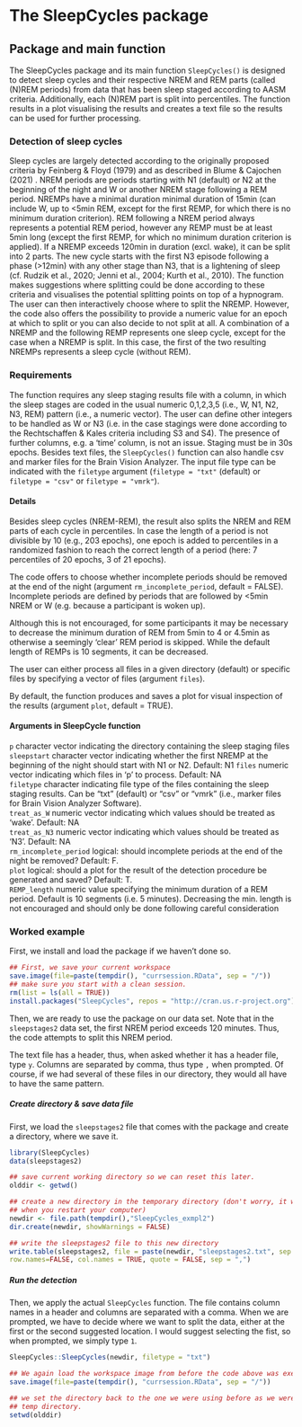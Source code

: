 The SleepCycles package
================

<!-- README.md is generated from README.Rmd. Please edit that file -->

## Package and main function

The SleepCycles package and its main function `SleepCycles()` is
designed to detect sleep cycles and their respective NREM and REM parts
(called (N)REM periods) from data that has been sleep staged according
to AASM criteria. Additionally, each (N)REM part is split into
percentiles. The function results in a plot visualising the results and
creates a text file so the results can be used for further processing.

### Detection of sleep cycles

Sleep cycles are largely detected according to the originally proposed
criteria by Feinberg & Floyd (1979) and as described in Blume & Cajochen
(2021) . NREM periods are periods starting with N1 (default) or N2 at
the beginning of the night and W or another NREM stage following a REM
period. NREMPs have a minimal duration minimal duration of 15min (can
include W, up to &lt;5min REM, except for the first REMP, for which
there is no minimum duration criterion). REM following a NREM period
always represents a potential REM period, however any REMP must be at
least 5min long (except the first REMP, for which no minimum duration
criterion is applied). If a NREMP exceeds 120min in duration (excl.
wake), it can be split into 2 parts. The new cycle starts with the first
N3 episode following a phase (&gt;12min) with any other stage than N3,
that is a lightening of sleep (cf. Rudzik et al., 2020; Jenni et al.,
2004; Kurth et al., 2010). The function makes suggestions where
splitting could be done according to these criteria and visualises the
potential splitting points on top of a hypnogram. The user can then
interactively choose where to split the NREMP. However, the code also
offers the possibility to provide a numeric value for an epoch at which
to split or you can also decide to not split at all. A combination of a
NREMP and the following REMP represents one sleep cycle, except for the
case when a NREMP is split. In this case, the first of the two resulting
NREMPs represents a sleep cycle (without REM).

### Requirements

The function requires any sleep staging results file with a column, in
which the sleep stages are coded in the usual numeric 0,1,2,3,5 (i.e.,
W, N1, N2, N3, REM) pattern (i.e., a numeric vector). The user can
define other integers to be handled as W or N3 (i.e. in the case
stagings were done according to the Rechtschaffen & Kales criteria
including S3 and S4). The presence of further columns, e.g. a ‘time’
column, is not an issue. Staging must be in 30s epochs. Besides text
files, the `SleepCycles()` function can also handle csv and marker files
for the Brain Vision Analyzer. The input file type can be indicated with
the `filetype` argument (`filetype = "txt"` (default) or
`filetype = "csv"` or `filetype = "vmrk"`).

#### Details

Besides sleep cycles (NREM-REM), the result also splits the NREM and REM
parts of each cycle in percentiles. In case the length of a period is
not divisible by 10 (e.g., 203 epochs), one epoch is added to
percentiles in a randomized fashion to reach the correct length of a
period (here: 7 percentiles of 20 epochs, 3 of 21 epochs).

The code offers to choose whether incomplete periods should be removed
at the end of the night (argument `rm_incomplete_period`, default =
FALSE). Incomplete periods are defined by periods that are followed by
&lt;5min NREM or W (e.g. because a participant is woken up).

Although this is not encouraged, for some participants it may be
necessary to decrease the minimum duration of REM from 5min to 4 or
4.5min as otherwise a seemingly ‘clear’ REM period is skipped. While the
default length of REMPs is 10 segments, it can be decreased.

The user can either process all files in a given directory (default) or
specific files by specifying a vector of files (argument `files`).

By default, the function produces and saves a plot for visual inspection
of the results (argument `plot`, default = TRUE).

#### Arguments in SleepCycle function

`p` character vector indicating the directory containing the sleep
staging files  
`sleepstart` character vector indicating whether the first NREMP at the
beginning of the night should start with N1 or N2. Default: N1 `files`
numeric vector indicating which files in ‘p’ to process. Default: NA  
`filetype` character indicating file type of the files containing the
sleep staging results. Can be “txt” (default) or “csv” or “vmrk” (i.e.,
marker files for Brain Vision Analyzer Software).  
`treat_as_W` numeric vector indicating which values should be treated as
‘wake’. Default: NA  
`treat_as_N3` numeric vector indicating which values should be treated
as ‘N3’. Default: NA  
`rm_incomplete_period` logical: should incomplete periods at the end of
the night be removed? Default: F.  
`plot` logical: should a plot for the result of the detection procedure
be generated and saved? Default: T.  
`REMP_length` numeric value specifying the minimum duration of a REM
period. Default is 10 segments (i.e. 5 minutes). Decreasing the min.
length is not encouraged and should only be done following careful
consideration

### Worked example

First, we install and load the package if we haven’t done so.

``` r
## First, we save your current workspace
save.image(file=paste(tempdir(), "currsession.RData", sep = "/"))
## make sure you start with a clean session.
rm(list = ls(all = TRUE))
install.packages("SleepCycles", repos = "http://cran.us.r-project.org")
```

Then, we are ready to use the package on our data set. Note that in the
`sleepstages2` data set, the first NREM period exceeds 120 minutes.
Thus, the code attempts to split this NREM period.

The text file has a header, thus, when asked whether it has a header
file, type `y`. Columns are separated by comma, thus type `,` when
prompted. Of course, if we had several of these files in our directory,
they would all have to have the same pattern.

##### Create directory & save data file

First, we load the `sleepstages2` file that comes with the package and
create a directory, where we save it.

``` r
library(SleepCycles)
data(sleepstages2)

## save current working directory so we can reset this later.
olddir <- getwd()

## create a new directory in the temporary directory (don't worry, it will automatically be deleted  
## when you restart your computer)
newdir <- file.path(tempdir(),"SleepCycles_exmpl2")
dir.create(newdir, showWarnings = FALSE)

## write the sleepstages2 file to this new directory
write.table(sleepstages2, file = paste(newdir, "sleepstages2.txt", sep = "/"),
row.names=FALSE, col.names = TRUE, quote = FALSE, sep = ",")
```

##### Run the detection

Then, we apply the actual `SleepCycles` function. The file contains
column names in a header and columns are separated with a comma. When we
are prompted, we have to decide where we want to split the data, either
at the first or the second suggested location. I would suggest selecting
the fist, so when prompted, we simply type `1`.

``` r
SleepCycles::SleepCycles(newdir, filetype = "txt")

## We again load the workspace image from before the code above was executed
save.image(file=paste(tempdir(), "currsession.RData", sep = "/"))

## we set the directory back to the one we were using before as we were just working in the  
## temp directory.
setwd(olddir)
```
